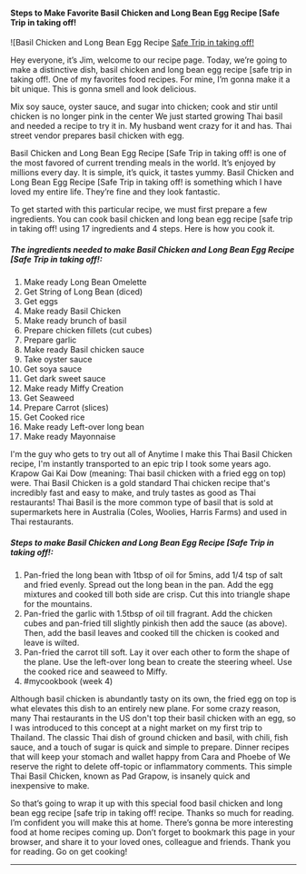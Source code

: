             

#### Steps to Make Favorite Basil Chicken and Long Bean Egg Recipe \[Safe Trip in taking off!

!\[Basil Chicken and Long Bean Egg Recipe [Safe Trip in taking off!](https://img-global.cpcdn.com/recipes/747830efe918392c/751x532cq70/basil-chicken-and-long-bean-egg-recipe-safe-trip-in-taking-off-recipe-main-photo.jpg)

Hey everyone, it’s Jim, welcome to our recipe page. Today, we’re going to make a distinctive dish, basil chicken and long bean egg recipe \[safe trip in taking off!. One of my favorites food recipes. For mine, I’m gonna make it a bit unique. This is gonna smell and look delicious.

Mix soy sauce, oyster sauce, and sugar into chicken; cook and stir until chicken is no longer pink in the center We just started growing Thai basil and needed a recipe to try it in. My husband went crazy for it and has. Thai street vendor prepares basil chicken with egg.

Basil Chicken and Long Bean Egg Recipe \[Safe Trip in taking off! is one of the most favored of current trending meals in the world. It’s enjoyed by millions every day. It is simple, it’s quick, it tastes yummy. Basil Chicken and Long Bean Egg Recipe \[Safe Trip in taking off! is something which I have loved my entire life. They’re fine and they look fantastic.

To get started with this particular recipe, we must first prepare a few ingredients. You can cook basil chicken and long bean egg recipe \[safe trip in taking off! using 17 ingredients and 4 steps. Here is how you cook it.

##### The ingredients needed to make Basil Chicken and Long Bean Egg Recipe \[Safe Trip in taking off!:

1.  Make ready Long Bean Omelette
2.  Get String of Long Bean (diced)
3.  Get eggs
4.  Make ready Basil Chicken
5.  Make ready brunch of basil
6.  Prepare chicken fillets (cut cubes)
7.  Prepare garlic
8.  Make ready Basil chicken sauce
9.  Take oyster sauce
10.  Get soya sauce
11.  Get dark sweet sauce
12.  Make ready Miffy Creation
13.  Get Seaweed
14.  Prepare Carrot (slices)
15.  Get Cooked rice
16.  Make ready Left-over long bean
17.  Make ready Mayonnaise

I'm the guy who gets to try out all of Anytime I make this Thai Basil Chicken recipe, I'm instantly transported to an epic trip I took some years ago. Krapow Gai Kai Dow (meaning: Thai basil chicken with a fried egg on top) were. Thai Basil Chicken is a gold standard Thai chicken recipe that's incredibly fast and easy to make, and truly tastes as good as Thai restaurants! Thai Basil is the more common type of basil that is sold at supermarkets here in Australia (Coles, Woolies, Harris Farms) and used in Thai restaurants.

##### Steps to make Basil Chicken and Long Bean Egg Recipe \[Safe Trip in taking off!:

1.  Pan-fried the long bean with 1tbsp of oil for 5mins, add 1/4 tsp of salt and fried evenly. Spread out the long bean in the pan. Add the egg mixtures and cooked till both side are crisp. Cut this into triangle shape for the mountains.
2.  Pan-fried the garlic with 1.5tbsp of oil till fragrant. Add the chicken cubes and pan-fried till slightly pinkish then add the sauce (as above). Then, add the basil leaves and cooked till the chicken is cooked and leave is wilted.
3.  Pan-fried the carrot till soft. Lay it over each other to form the shape of the plane. Use the left-over long bean to create the steering wheel. Use the cooked rice and seaweed to Miffy.
4.  #mycookbook (week 4)

Although basil chicken is abundantly tasty on its own, the fried egg on top is what elevates this dish to an entirely new plane. For some crazy reason, many Thai restaurants in the US don't top their basil chicken with an egg, so I was introduced to this concept at a night market on my first trip to Thailand. The classic Thai dish of ground chicken and basil, with chili, fish sauce, and a touch of sugar is quick and simple to prepare. Dinner recipes that will keep your stomach and wallet happy from Cara and Phoebe of We reserve the right to delete off-topic or inflammatory comments. This simple Thai Basil Chicken, known as Pad Grapow, is insanely quick and inexpensive to make.

So that’s going to wrap it up with this special food basil chicken and long bean egg recipe \[safe trip in taking off! recipe. Thanks so much for reading. I’m confident you will make this at home. There’s gonna be more interesting food at home recipes coming up. Don’t forget to bookmark this page in your browser, and share it to your loved ones, colleague and friends. Thank you for reading. Go on get cooking!

* * *